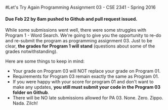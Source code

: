 #Let's Try Again
Programming Assignment 03 - CSE 2341 - Spring 2016

#### Due Feb 22 by 8am pushed to Github and pull request issued.

While some submissions went well, there were some struggles with Program 1 - Word Search.  We're going to give you the opportunity to re-do and re-submit the program as programming assignment 03.  Just to be clear, **the grades for Program 1 will stand** (questions about some of the grades notwithstanding). 

Here are some things to keep in mind:
  * Your grade on Program 03 will NOT replace your grade on Program 01.
  * Requirements for Program 03 remain exactly the same as Program 01.
  * If you were happy with your score for program 01 and don't want to make any updates, **you still must submit your code in the Program 03 folder on Github**.  
  * There will be NO late submissions allowed for PA 03.  None.  Zero.  Zippo.  Nada.  Zilch!
